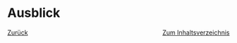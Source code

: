 # Ausblick

<div style="display: flex; justify-content: space-between;">
  <a href="./projektabschluss">Zurück</a>
  <a href="./">Zum Inhaltsverzeichnis</a>
</div>
